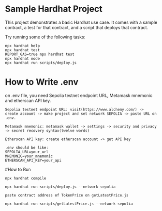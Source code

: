 # Sample Hardhat Project

This project demonstrates a basic Hardhat use case. It comes with a sample contract, a test for that contract, and a script that deploys that contract.

Try running some of the following tasks:

```shell
npx hardhat help
npx hardhat test
REPORT_GAS=true npx hardhat test
npx hardhat node
npx hardhat run scripts/deploy.js
```

# How to Write .env

on .env file, you need Sepolia testnet endpoint URL, Metamask mnemonic and etherscan API key.

```
Sepolia testnet endpoint URL: visit(https://www.alchemy.com/) -> create account -> make project and set network SEPOLIA -> paste URL on .env.

Metamask mnemonic: metamask wallet -> settings -> security and privacy -> secret recovery syntax(twelve words)

Etherscan API key: create etherscan account -> get API key

.env should be like:
SEPOLIA_URL=your_url
MNEMONIC=your_mnemonic
ETHERSCAN_API_KEY=your_api
```

#How to Run

```
npx hardhat compile

npx hardhat run scripts/deploy.js --network sepolia

paste contract address of TokenPrice on getLatestPrice.js

npx hardhat run scripts/getLatestPrice.js --network sepolia
```
